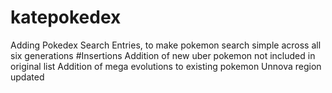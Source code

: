 # katepokedex
Adding Pokedex Search Entries, to make pokemon search simple across all six generations
#Insertions
Addition of new uber pokemon not included in original list
Addition of mega evolutions to existing pokemon
Unnova region updated

